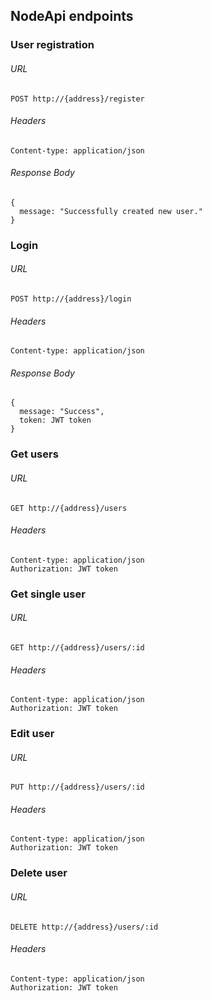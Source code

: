 
## NodeApi endpoints


### User registration

###### URL

```POST http://{address}/register```

###### Headers

```
Content-type: application/json
```

###### Response Body

```
{
  message: "Successfully created new user."
}
```

### Login

###### URL

```POST http://{address}/login```

###### Headers

```
Content-type: application/json
```

###### Response Body

```
{
  message: "Success",
  token: JWT token
}
```

### Get users

###### URL

```GET http://{address}/users```

###### Headers

```
Content-type: application/json
Authorization: JWT token
```

### Get single user

###### URL

```GET http://{address}/users/:id```

###### Headers

```
Content-type: application/json
Authorization: JWT token
```

### Edit user

###### URL

```PUT http://{address}/users/:id```

###### Headers

```
Content-type: application/json
Authorization: JWT token
```

### Delete user

###### URL

```DELETE http://{address}/users/:id```

###### Headers

```
Content-type: application/json
Authorization: JWT token
```
